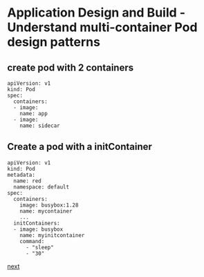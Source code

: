# Application Design and Build - Understand multi-container Pod design patterns

## create pod with 2 containers
[//]: # (source 03 / Multi-Container PODs)

```
apiVersion: v1
kind: Pod
spec:
  containers:
  - image: 
    name: app
  - image: 
    name: sidecar
```

## Create a pod with a initContainer
[//]: # (source 03 / Init container)


```
apiVersion: v1
kind: Pod
metadata:
  name: red
  namespace: default
spec:
  containers:
    image: busybox:1.28
    name: mycontainer
    ...
  initContainers:
  - image: busybox
    name: myinitcontainer
    command: 
      - "sleep"
      - "30"
```      

[next](../02-application-deployment/01-use-Kubernetes-primitives-to-implement-common-deployment-strategies.md)